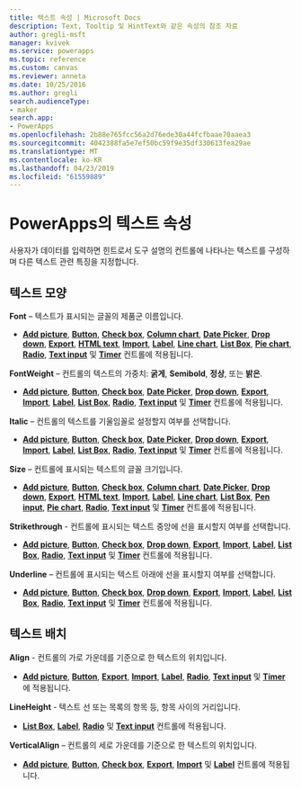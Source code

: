 ```yaml
---
title: 텍스트 속성 | Microsoft Docs
description: Text, Tooltip 및 HintText와 같은 속성의 참조 자료
author: gregli-msft
manager: kvivek
ms.service: powerapps
ms.topic: reference
ms.custom: canvas
ms.reviewer: anneta
ms.date: 10/25/2016
ms.author: gregli
search.audienceType:
- maker
search.app:
- PowerApps
ms.openlocfilehash: 2b88e765fcc56a2d76ede30a44fcfbaae70aaea3
ms.sourcegitcommit: 4042388fa5e7ef50bc59f9e35df330613fea29ae
ms.translationtype: MT
ms.contentlocale: ko-KR
ms.lasthandoff: 04/23/2019
ms.locfileid: "61559889"
---
```

# <a name="text-properties-in-powerapps"></a>PowerApps의 텍스트 속성
사용자가 데이터를 입력하면 힌트로서 도구 설명의 컨트롤에 나타나는 텍스트를 구성하며 다른 텍스트 관련 특징을 지정합니다.

## <a name="text-appearance"></a>텍스트 모양
**Font** – 텍스트가 표시되는 글꼴의 제품군 이름입니다.

* **[Add picture](control-add-picture.md)**, **[Button](control-button.md)**, **[Check box](control-check-box.md)**, **[Column chart](control-column-line-chart.md)**, **[Date Picker](control-date-picker.md)**, **[Drop down](control-drop-down.md)**, **[Export](control-export-import.md)**, **[HTML text](control-html-text.md)**, **[Import](control-export-import.md)**, **[Label](control-text-box.md)**, **[Line chart](control-column-line-chart.md)**, **[List Box](control-list-box.md)**, **[Pie chart](control-pie-chart.md)**, **[Radio](control-radio.md)**, **[Text input](control-text-input.md)** 및 **[Timer](control-timer.md)** 컨트롤에 적용됩니다.

**FontWeight** – 컨트롤의 텍스트의 가중치: **굵게**, **Semibold**, **정상**, 또는 **밝은**.

* **[Add picture](control-add-picture.md)**, **[Button](control-button.md)**, **[Check box](control-check-box.md)**, **[Date Picker](control-date-picker.md)**, **[Drop down](control-drop-down.md)**, **[Export](control-export-import.md)**, **[Import](control-export-import.md)**, **[Label](control-text-box.md)**, **[List Box](control-list-box.md)**, **[Radio](control-radio.md)**, **[Text input](control-text-input.md)** 및 **[Timer](control-timer.md)** 컨트롤에 적용됩니다.

**Italic** – 컨트롤의 텍스트를 기울임꼴로 설정할지 여부를 선택합니다.

* **[Add picture](control-add-picture.md)**, **[Button](control-button.md)**, **[Check box](control-check-box.md)**, **[Date Picker](control-date-picker.md)**, **[Drop down](control-drop-down.md)**, **[Export](control-export-import.md)**, **[Import](control-export-import.md)**, **[Label](control-text-box.md)**, **[List Box](control-list-box.md)**, **[Radio](control-radio.md)**, **[Text input](control-text-input.md)** 및 **[Timer](control-timer.md)** 컨트롤에 적용됩니다.

**Size** – 컨트롤에 표시되는 텍스트의 글꼴 크기입니다.

* **[Add picture](control-add-picture.md)**, **[Button](control-button.md)**, **[Check box](control-check-box.md)**, **[Column chart](control-column-line-chart.md)**, **[Date Picker](control-date-picker.md)**, **[Drop down](control-drop-down.md)**, **[Export](control-export-import.md)**, **[HTML text](control-html-text.md)**, **[Import](control-export-import.md)**, **[Label](control-text-box.md)**, **[Line chart](control-column-line-chart.md)**, **[List Box](control-list-box.md)**, **[Pen input](control-pen-input.md)**, **[Pie chart](control-pie-chart.md)**, **[Radio](control-radio.md)**, **[Text input](control-text-input.md)** 및 **[Timer](control-timer.md)** 컨트롤에 적용됩니다.

**Strikethrough** - 컨트롤에 표시되는 텍스트 중앙에 선을 표시할지 여부를 선택합니다.

* **[Add picture](control-add-picture.md)**, **[Button](control-button.md)**, **[Check box](control-check-box.md)**, **[Drop down](control-drop-down.md)**, **[Export](control-export-import.md)**, **[Import](control-export-import.md)**, **[Label](control-text-box.md)**, **[List Box](control-list-box.md)**, **[Radio](control-radio.md)**, **[Text input](control-text-input.md)** 및 **[Timer](control-timer.md)** 컨트롤에 적용됩니다.

**Underline** – 컨트롤에 표시되는 텍스트 아래에 선을 표시할지 여부를 선택합니다.

* **[Add picture](control-add-picture.md)**, **[Button](control-button.md)**, **[Check box](control-check-box.md)**, **[Drop down](control-drop-down.md)**, **[Export](control-export-import.md)**, **[Import](control-export-import.md)**, **[Label](control-text-box.md)**, **[List Box](control-list-box.md)**, **[Radio](control-radio.md)**, **[Text input](control-text-input.md)** 및 **[Timer](control-timer.md)** 컨트롤에 적용됩니다.

## <a name="text-placement"></a>텍스트 배치
**Align** - 컨트롤의 가로 가운데를 기준으로 한 텍스트의 위치입니다.

* **[Add picture](control-add-picture.md)**, **[Button](control-button.md)**, **[Export](control-export-import.md)**, **[Import](control-export-import.md)**, **[Label](control-text-box.md)**, **[Radio](control-radio.md)**, **[Text input](control-text-input.md)** 및 **[Timer](control-timer.md)** 에 적용됩니다.

**LineHeight** - 텍스트 선 또는 목록의 항목 등, 항목 사이의 거리입니다.

* **[List Box](control-list-box.md)**, **[Label](control-text-box.md)**, **[Radio](control-radio.md)** 및 **[Text input](control-text-input.md)** 컨트롤에 적용됩니다.

**VerticalAlign** – 컨트롤의 세로 가운데를 기준으로 한 텍스트의 위치입니다.

* **[Add picture](control-add-picture.md)**, **[Button](control-button.md)**, **[Check box](control-check-box.md)**, **[Export](control-export-import.md)**, **[Import](control-export-import.md)** 및 **[Label](control-text-box.md)** 컨트롤에 적용됩니다.

